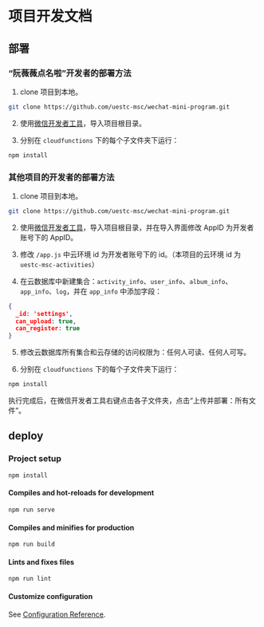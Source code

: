 # 项目开发文档

## 部署

### “阮薇薇点名啦”开发者的部署方法

1. clone 项目到本地。

```sh
git clone https://github.com/uestc-msc/wechat-mini-program.git
```

2. 使用[微信开发者工具](https://developers.weixin.qq.com/miniprogram/dev/devtools/download.html)，导入项目根目录。

3. 分别在 `cloudfunctions` 下的每个子文件夹下运行：

```sh
npm install
```

### 其他项目的开发者的部署方法


1. clone 项目到本地。

```sh
git clone https://github.com/uestc-msc/wechat-mini-program.git
```

2. 使用[微信开发者工具](https://developers.weixin.qq.com/miniprogram/dev/devtools/download.html)，导入项目根目录，并在导入界面修改 AppID 为开发者账号下的 AppID。

3. 修改 `/app.js` 中云环境 id 为开发者账号下的 id。（本项目的云环境 id 为 `uestc-msc-activities`）

4. 在云数据库中新建集合：`activity_info`、`user_info`、`album_info`、`app_info`、`log`，并在 `app_info` 中添加字段：

```json
{
  _id: 'settings',
  can_upload: true,
  can_register: true
}
```

5. 修改云数据库所有集合和云存储的访问权限为：任何人可读、任何人可写。

5. 分别在 `cloudfunctions` 下的每个子文件夹下运行：

```sh
npm install
```

执行完成后，在微信开发者工具右键点击各子文件夹，点击“上传并部署：所有文件”。

## deploy

### Project setup
```
npm install
```

#### Compiles and hot-reloads for development
```
npm run serve
```

#### Compiles and minifies for production
```
npm run build
```

#### Lints and fixes files
```
npm run lint
```

#### Customize configuration
See [Configuration Reference](https://cli.vuejs.org/config/).
